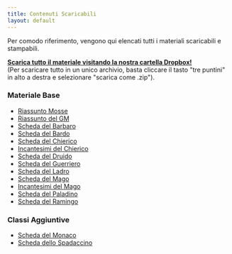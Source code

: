 ```yaml
---
title: Contenuti Scaricabili
layout: default
---
```


Per comodo riferimento, vengono qui elencati tutti i materiali scaricabili e stampabili.

**[Scarica tutto il materiale visitando la nostra cartella Dropbox!](https://bit.ly/1icOdKL)**
<br>(Per scaricare tutto in un unico archivio, basta cliccare il tasto "tre puntini" in alto a destra e selezionare "scarica come .zip").

### Materiale Base

- [Riassunto Mosse](https://bit.ly/1hN8iUm)
- [Riassunto del GM](https://bit.ly/1hMeblk)
- [Scheda del Barbaro](https://bit.ly/1f8zdFQ)
- [Scheda del Bardo](https://bit.ly/1e2oDke)
- [Scheda del Chierico](https://bit.ly/1eXEswK)
- [Incantesimi del Chierico](https://bit.ly/MOafVp)
- [Scheda del Druido](https://bit.ly/1lzg7AY)
- [Scheda del Guerriero](https://bit.ly/1dst3DT)
- [Scheda del Ladro](https://bit.ly/1fIkG3y)
- [Scheda del Mago](https://bit.ly/1dstnCB)
- [Incantesimi del Mago](https://bit.ly/1gaJBOh)
- [Scheda del Paladino](https://bit.ly/1f8BQaB)
- [Scheda del Ramingo](https://bit.ly/1kyTJri)

### Classi Aggiuntive

- [Scheda del Monaco](https://bit.ly/1ca8GwV)
- [Scheda dello Spadaccino](https://bit.ly/1cCtVm6)
